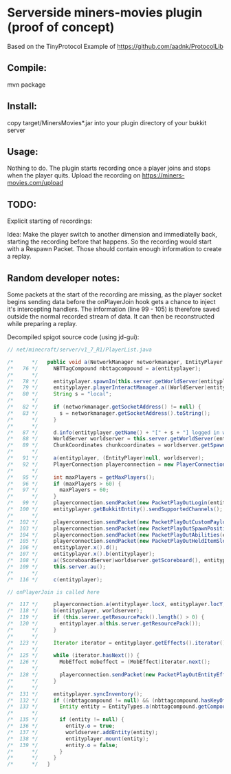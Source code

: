 Serverside miners-movies plugin (proof of concept)
==================================================

Based on the TinyProtocol Example of https://github.com/aadnk/ProtocolLib

Compile:
--------

mvn package

Install:
--------

copy target/MinersMovies*.jar into your plugin directory of your bukkit server

Usage:
------

Nothing to do. The plugin starts recording once a player joins and stops when the player
quits. Upload the recording on https://miners-movies.com/upload

TODO:
-----

Explicit starting of recordings:

Idea: Make the player switch to another dimension and immediatelly back, starting the recording
before that happens. So the recording would start with a Respawn Packet. Those should contain
enough information to create a replay.

Random developer notes:
-----------------------

Some packets at the start of the recording are missing, as the player socket begins sending data
before the onPlayerJoin hook gets a chance to inject it's intercepting handlers. The information
(line 99 - 105) is therefore saved outside the normal recorded stream of data. It can then be
reconstructed while preparing a replay.

Decompiled spigot source code (using jd-gui):
    
```java
// net/minecraft/server/v1_7_R1/PlayerList.java

/*      */   public void a(NetworkManager networkmanager, EntityPlayer entityplayer) {
/*   76 */     NBTTagCompound nbttagcompound = a(entityplayer);
/*      */
/*   78 */     entityplayer.spawnIn(this.server.getWorldServer(entityplayer.dimension));
/*   79 */     entityplayer.playerInteractManager.a((WorldServer)entityplayer.world);
/*   80 */     String s = "local";
/*      */
/*   82 */     if (networkmanager.getSocketAddress() != null) {
/*   83 */       s = networkmanager.getSocketAddress().toString();
/*      */     }
/*      */
/*   87 */     d.info(entityplayer.getName() + "[" + s + "] logged in with entity id " + entityplayer.getId() + " at ([" + entityplayer.world.worldData.getName() + "] " + entityplayer.locX + ", " + entityplayer.locY + ", " + entityplayer.locZ + ")");
/*   88 */     WorldServer worldserver = this.server.getWorldServer(entityplayer.dimension);
/*   89 */     ChunkCoordinates chunkcoordinates = worldserver.getSpawn();
/*      */
/*   91 */     a(entityplayer, (EntityPlayer)null, worldserver);
/*   92 */     PlayerConnection playerconnection = new PlayerConnection(this.server, networkmanager, entityplayer);
/*      */
/*   95 */     int maxPlayers = getMaxPlayers();
/*   96 */     if (maxPlayers > 60) {
/*   97 */       maxPlayers = 60;
/*      */     }
/*   99 */     playerconnection.sendPacket(new PacketPlayOutLogin(entityplayer.getId(), entityplayer.playerInteractManager.getGameMode(), worldserver.getWorldData().isHardcore(), worldserver.worldProvider.dimension, worldserver.difficulty, maxPlayers, worldserver.getWorldData().getType()));
/*  100 */     entityplayer.getBukkitEntity().sendSupportedChannels();
/*      */
/*  102 */     playerconnection.sendPacket(new PacketPlayOutCustomPayload("MC|Brand", getServer().getServerModName().getBytes(Charsets.UTF_8)));
/*  103 */     playerconnection.sendPacket(new PacketPlayOutSpawnPosition(chunkcoordinates.x, chunkcoordinates.y, chunkcoordinates.z));
/*  104 */     playerconnection.sendPacket(new PacketPlayOutAbilities(entityplayer.abilities));
/*  105 */     playerconnection.sendPacket(new PacketPlayOutHeldItemSlot(entityplayer.inventory.itemInHandIndex));
/*  106 */     entityplayer.x().d();
/*  107 */     entityplayer.x().b(entityplayer);
/*  108 */     a((ScoreboardServer)worldserver.getScoreboard(), entityplayer);
/*  109 */     this.server.au();
/*      */
/*  116 */     c(entityplayer);

// onPlayerJoin is called here

/*  117 */     playerconnection.a(entityplayer.locX, entityplayer.locY, entityplayer.locZ, entityplayer.yaw, entityplayer.pitch);
/*  118 */     b(entityplayer, worldserver);
/*  119 */     if (this.server.getResourcePack().length() > 0) {
/*  120 */       entityplayer.a(this.server.getResourcePack());
/*      */     }
/*      */
/*  123 */     Iterator iterator = entityplayer.getEffects().iterator();
/*      */
/*  125 */     while (iterator.hasNext()) {
/*  126 */       MobEffect mobeffect = (MobEffect)iterator.next();
/*      */
/*  128 */       playerconnection.sendPacket(new PacketPlayOutEntityEffect(entityplayer.getId(), mobeffect));
/*      */     }
/*      */
/*  131 */     entityplayer.syncInventory();
/*  132 */     if ((nbttagcompound != null) && (nbttagcompound.hasKeyOfType("Riding", 10))) {
/*  133 */       Entity entity = EntityTypes.a(nbttagcompound.getCompound("Riding"), worldserver);
/*      */
/*  135 */       if (entity != null) {
/*  136 */         entity.o = true;
/*  137 */         worldserver.addEntity(entity);
/*  138 */         entityplayer.mount(entity);
/*  139 */         entity.o = false;
/*      */       }
/*      */     }
/*      */   }
```

